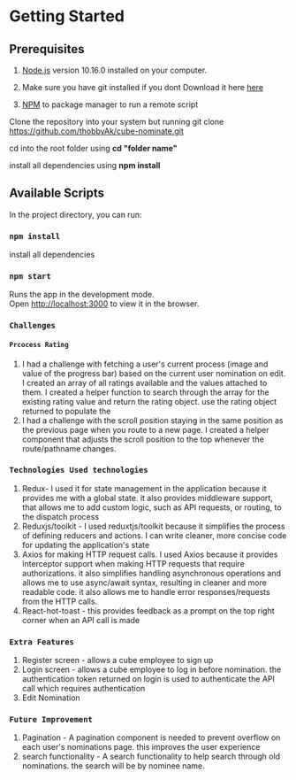 # Getting Started

## Prerequisites

1. [Node.js](https://nodejs.org/) version 10.16.0 installed on your computer.

2. Make sure you have git installed if you dont Download it here [here](https://git-scm.com/downloads)
3. [NPM](https://www.npmjs.com/) to package manager to run a remote script

Clone the repository into your system but running git clone https://github.com/thobbyAk/cube-nominate.git

cd into the root folder using **cd "folder name"**

install all dependencies using **npm install**

## Available Scripts

In the project directory, you can run:

### `npm install`

install all dependencies

### `npm start`

Runs the app in the development mode.\
Open [http://localhost:3000](http://localhost:3000) to view it in the browser.

### `Challenges`

#### `Prcocess Rating`

1. I had a challenge with fetching a user's current process (image and value of the progress bar) based on the current user nomination on edit. I created an array of all ratings available and the values attached to them. I created a helper function to search through the array for the existing rating value and return the rating object. use the rating object returned to populate the
2. I had a challenge with the scroll position staying in the same position as the previous page when you route to a new page. I created a helper component that adjusts the scroll position to the top whenever the route/pathname changes.

### `Technologies Used technologies`

1. Redux- I used it for state management in the application because it provides me with a global state. it also provides middleware support, that allows me to add custom logic, such as API requests, or routing, to the dispatch process
2. Reduxjs/toolkit - I used reduxtjs/toolkit because it simplifies the process of defining reducers and actions. I can write cleaner, more concise code for updating the application's state
3. Axios for making HTTP request calls. I used Axios because it provides interceptor support when making HTTP requests that require authorizations. it also simplifies handling asynchronous operations and allows me to use async/await syntax, resulting in cleaner and more readable code. it also allows me to handle error responses/requests from the HTTP calls.
4. React-hot-toast - this provides feedback as a prompt on the top right corner when an API call is made

### `Extra Features`

1. Register screen - allows a cube employee to sign up
2. Login screen - allows a cube employee to log in before nomination. the authentication token returned on login is used to authenticate the API call which requires authentication
3. Edit Nomination


### `Future Improvement `

1. Pagination - A pagination component is needed to prevent overflow on each user's nominations page. this improves the user experience
2. search functionality - A search functionality to help search through old nominations. the search will be by nominee name.
